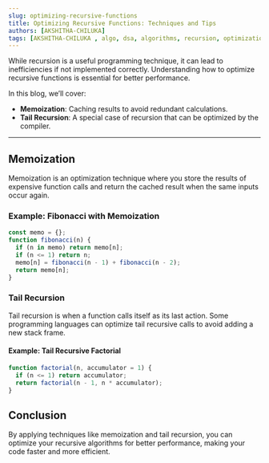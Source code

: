 ```yaml
---
slug: optimizing-recursive-functions
title: Optimizing Recursive Functions: Techniques and Tips
authors: [AKSHITHA-CHILUKA]
tags: [AKSHITHA-CHILUKA , algo, dsa, algorithms, recursion, optimization]
---
```


While recursion is a useful programming technique, it can lead to inefficiencies if not implemented correctly. Understanding how to optimize recursive functions is essential for better performance.

<!-- truncate -->

In this blog, we’ll cover:

- **Memoization**: Caching results to avoid redundant calculations.
- **Tail Recursion**: A special case of recursion that can be optimized by the compiler.
  
---

## Memoization

Memoization is an optimization technique where you store the results of expensive function calls and return the cached result when the same inputs occur again.

### Example: Fibonacci with Memoization

```javascript
const memo = {};
function fibonacci(n) {
  if (n in memo) return memo[n];
  if (n <= 1) return n;
  memo[n] = fibonacci(n - 1) + fibonacci(n - 2);
  return memo[n];
}
```
### Tail Recursion
Tail recursion is when a function calls itself as its last action. Some programming languages can optimize tail recursive calls to avoid adding a new stack frame.

#### Example: Tail Recursive Factorial
```javascript
function factorial(n, accumulator = 1) {
  if (n <= 1) return accumulator;
  return factorial(n - 1, n * accumulator);
}
```
## Conclusion
By applying techniques like memoization and tail recursion, you can optimize your recursive algorithms for better performance, making your code faster and more efficient.
